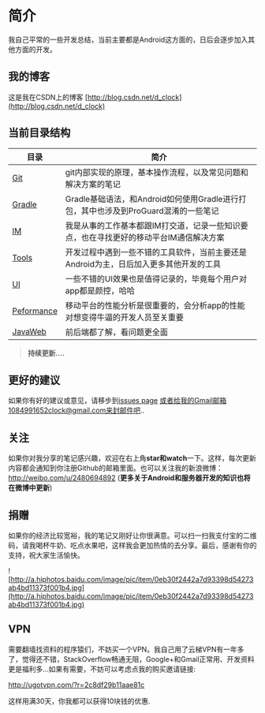 # 简介

我自己平常的一些开发总结，当前主要都是Android这方面的，日后会逐步加入其他方面的开发。

## 我的博客

这是我在CSDN上的博客 [http://blog.csdn.net/d_clock](http://blog.csdn.net/d_clock)

## 当前目录结构

|	目录	|	简介		|
|-------|----------|
|	[Git](Git/)	|	git内部实现的原理，基本操作流程，以及常见问题和解决方案的笔记	|
|	[Gradle](Gradle/)	|	Gradle基础语法，和Android如何使用Gradle进行打包，其中也涉及到ProGuard混淆的一些笔记	|
|	[IM](IM/)	|	我是从事的工作基本都跟IM打交道，记录一些知识要点，也在寻找更好的移动平台IM通信解决方案	|
|	[Tools](Tools/)	|	开发过程中遇到一些不错的工具软件，当前主要还是Android为主，日后加入更多其他开发的工具	|
|	[UI](UI/)	|	一些不错的UI效果也是值得记录的，毕竟每个用户对app都是颜控，哈哈	|
|	[Peformance](Peformance/)	|	移动平台的性能分析是很重要的，会分析app的性能对想变得牛逼的开发人员至关重要	|
|	[JavaWeb](JavaWeb/)	|	前后端都了解，看问题更全面	|


>**持续更新....**

## 更好的建议

如果你有好的建议或意见，请移步到[issues page](https://github.com/D-clock/Doc/issues) 或者给我的Gmail邮箱1084991652clock@gmail.com来封邮件吧..

## 关注

如果你对我分享的笔记感兴趣，欢迎在右上角**star和watch**一下。这样，每次更新内容都会通知到你注册Github的邮箱里面。也可以关注我的新浪微博：http://weibo.com/u/2480694892 (**更多关于Android和服务器开发的知识也将在微博中更新**)

## 捐赠

如果你的经济比较宽裕，我的笔记又刚好让你很满意。可以扫一扫我支付宝的二维码，请我喝杯牛奶、吃点水果吧，这样我会更加热情的去分享。最后，感谢有你的支持，祝大家生活愉快。

![http://a.hiphotos.baidu.com/image/pic/item/0eb30f2442a7d93398d54273ab4bd11373f001b4.jpg](http://a.hiphotos.baidu.com/image/pic/item/0eb30f2442a7d93398d54273ab4bd11373f001b4.jpg)

## VPN

需要翻墙找资料的程序猿们，不妨买一个VPN。我自己用了云梯VPN有一年多了，觉得还不错，StackOverflow畅通无阻，Google+和Gmail正常用、开发资料更是福利多...如果有需要，不妨可以考虑点我的购买邀请链接:

http://ugotvpn.com/?r=2c8df29b11aae81c

这样用满30天，你我都可以获得10块钱的优惠.